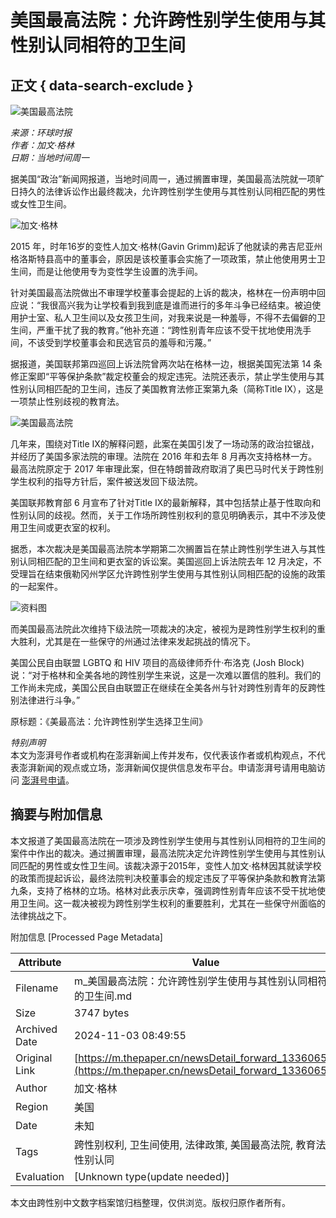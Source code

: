 # 美国最高法院：允许跨性别学生使用与其性别认同相符的卫生间

## 正文 { data-search-exclude }


![美国最高法院](https://image.thepaper.cn/publish/interaction/image/4/529/672.jpg)

*来源：环球时报*  
*作者：加文·格林*  
*日期：当地时间周一*

据美国“政治”新闻网报道，当地时间周一，通过搁置审理，美国最高法院就一项旷日持久的法律诉讼作出最终裁决，允许跨性别学生使用与其性别认同相匹配的男性或女性卫生间。

![加文·格林](https://imagepphcloud.thepaper.cn/pph/image/139/889/189.jpg)

2015 年，时年16岁的变性人加文·格林(Gavin Grimm)起诉了他就读的弗吉尼亚州格洛斯特县高中的董事会，原因是该校董事会实施了一项政策，禁止他使用男士卫生间，而是让他使用专为变性学生设置的洗手间。

针对美国最高法院做出不审理学校董事会提起的上诉的裁决，格林在一份声明中回应说：“我很高兴我为让学校看到我到底是谁而进行的多年斗争已经结束。被迫使用护士室、私人卫生间以及女孩卫生间，对我来说是一种羞辱，不得不去偏僻的卫生间，严重干扰了我的教育。”他补充道：“跨性别青年应该不受干扰地使用洗手间，不该受到学校董事会和民选官员的羞辱和污蔑。”

据报道，美国联邦第四巡回上诉法院曾两次站在格林一边，根据美国宪法第 14 条修正案即“平等保护条款”裁定校董会的规定违宪。法院还表示，禁止学生使用与其性别认同相匹配的卫生间，违反了美国教育法修正案第九条（简称Title IX），这是一项禁止性别歧视的教育法。

![美国最高法院](https://imagepphcloud.thepaper.cn/pph/image/139/889/192.jpg)

几年来，围绕对Title IX的解释问题，此案在美国引发了一场动荡的政治拉锯战，并经历了美国多家法院的审理。法院在 2016 年和去年 8 月再次支持格林一方。最高法院原定于 2017 年审理此案，但在特朗普政府取消了奥巴马时代关于跨性别学生权利的指导方针后，案件被送发回下级法院。

美国联邦教育部 6 月宣布了针对Title IX的最新解释，其中包括禁止基于性取向和性别认同的歧视。然而，关于工作场所跨性别权利的意见明确表示，其中不涉及使用卫生间或更衣室的权利。

据悉，本次裁决是美国最高法院本学期第二次搁置旨在禁止跨性别学生进入与其性别认同相匹配的卫生间和更衣室的诉讼案。美国巡回上诉法院去年 12 月决定，不受理旨在结束俄勒冈州学区允许跨性别学生使用与其性别认同相匹配的设施的政策的一起案件。

![资料图](https://imagepphcloud.thepaper.cn/pph/image/139/889/195.jpg)

而美国最高法院此次维持下级法院一项裁决的决定，被视为是跨性别学生权利的重大胜利，尤其是在一些保守的州通过法律来发起挑战的情况下。

美国公民自由联盟 LGBTQ 和 HIV 项目的高级律师乔什·布洛克 (Josh Block) 说：“对于格林和全美各地的跨性别学生来说，这是一次难以置信的胜利。我们的工作尚未完成，美国公民自由联盟正在继续在全美各州与针对跨性别青年的反跨性别法律进行斗争。”

原标题：《美最高法：允许跨性别学生选择卫生间》

*特别声明*  
本文为澎湃号作者或机构在澎湃新闻上传并发布，仅代表该作者或机构观点，不代表澎湃新闻的观点或立场，澎湃新闻仅提供信息发布平台。申请澎湃号请用电脑访问 [澎湃号申请](https://renzheng.thepaper.cn)。

## 摘要与附加信息

<!-- tcd_abstract -->
本文报道了美国最高法院在一项涉及跨性别学生使用与其性别认同相符的卫生间的案件中作出的裁决。通过搁置审理，最高法院决定允许跨性别学生使用与其性别认同匹配的男性或女性卫生间。该裁决源于2015年，变性人加文·格林因其就读学校的政策而提起诉讼，最终法院判决校董事会的规定违反了平等保护条款和教育法第九条，支持了格林的立场。格林对此表示庆幸，强调跨性别青年应该不受干扰地使用卫生间。这一裁决被视为跨性别学生权利的重要胜利，尤其在一些保守州面临的法律挑战之下。
<!-- tcd_abstract_end -->

附加信息 [Processed Page Metadata]

| Attribute       | Value                                  |
|-----------------|----------------------------------------|
| Filename        | m_美国最高法院：允许跨性别学生使用与其性别认同相符的卫生间.md                             |
| Size            | 3747 bytes                           |
| Archived Date   | 2024-11-03 08:49:55                             |
| Original Link   | [https://m.thepaper.cn/newsDetail_forward_13360658](https://m.thepaper.cn/newsDetail_forward_13360658)                       |
| Author          | 加文·格林                               |
| Region          | 美国                               |
| Date            | 未知                                 |
| Tags            | 跨性别权利, 卫生间使用, 法律政策, 美国最高法院, 教育法, 性别认同                                 |
| Evaluation            | [Unknown type(update needed)]                                 |
<!-- tcd_table_end -->

本文由跨性别中文数字档案馆归档整理，仅供浏览。版权归原作者所有。
